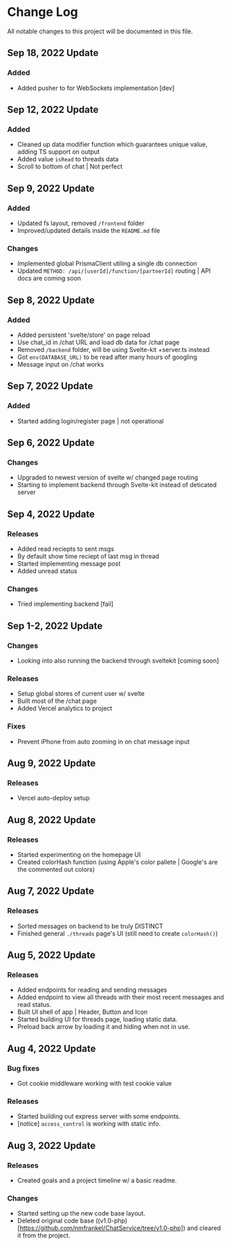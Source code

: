 # Change Log

All notable changes to this project will be documented in this file.

## Sep 18, 2022 Update

### Added

- Added pusher to for WebSockets implementation [dev]

## Sep 12, 2022 Update

### Added

- Cleaned up data modifier function which guarantees unique value, adding TS support on output
- Added value `isRead` to threads data
- Scroll to bottom of chat | Not perfect

## Sep 9, 2022 Update

### Added

- Updated fs layout, removed `/frontend` folder
- Improved/updated details inside the `README.md` file

### Changes

- Implemented global PrismaClient utiling a single db connection
- Updated `METHOD: /api/[userId]/function/[partnerId]` routing | API docs are coming soon

## Sep 8, 2022 Update

### Added

- Added persistent 'svelte/store' on page reload
- Use chat_id in /chat URL and load db data for /chat page
- Removed `/backend` folder, will be using Svelte-kit +server.ts instead
- Got `env(DATABASE_URL)` to be read after many hours of googling
- Message input on /chat works

## Sep 7, 2022 Update

### Added

- Started adding login/register page | not operational

## Sep 6, 2022 Update

### Changes

- Upgraded to newest version of svelte w/ changed page routing
- Starting to implement backend through Svelte-kit instead of deticated server

## Sep 4, 2022 Update

### Releases

- Added read reciepts to sent msgs
- By default show time reciept of last msg in thread
- Started implementing message post
- Added unread status

### Changes

- Tried implementing backend [fail]

## Sep 1-2, 2022 Update

### Changes

- Looking into also running the backend through sveltekit [coming soon]

### Releases

- Setup global stores of current user w/ svelte
- Built most of the /chat page
- Added Vercel analytics to project

### Fixes

- Prevent iPhone from auto zooming in on chat message input

## Aug 9, 2022 Update

### Releases

- Vercel auto-deploy setup

## Aug 8, 2022 Update

### Releases

- Started experimenting on the homepage UI
- Created colorHash function (using Apple's color pallete | Google's are the commented out colors)

## Aug 7, 2022 Update

### Releases

- Sorted messages on backend to be truly DISTINCT
- Finished general `./threads` page's UI (still need to create `colorHash()`)

## Aug 5, 2022 Update

### Releases

- Added endpoints for reading and sending messages
- Added endpoint to view all threads with their most recent messages and read status.
- Built UI shell of app | Header, Button and Icon
- Started building UI for threads page, loading static data.
- Preload back arrow by loading it and hiding when not in use.

## Aug 4, 2022 Update

### Bug fixes

- Got cookie middleware working with test cookie value

### Releases

- Started building out express server with some endpoints.
- [notice] `access_control` is working with static info.

## Aug 3, 2022 Update

### Releases

- Created goals and a project timeline w/ a basic readme.

### Changes

- Started setting up the new code base layout.
- Deleted original code base ((v1.0-php)[https://github.com/nmfrankel/ChatService/tree/v1.0-php]) and cleared it from the project.
